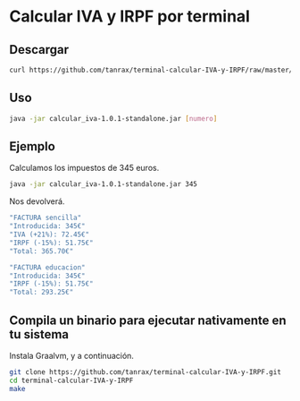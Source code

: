 # Calcular IVA y IRPF por terminal

## Descargar

``` sh
curl https://github.com/tanrax/terminal-calcular-IVA-y-IRPF/raw/master/dist/calcular_iva-1.0.1-standalone.jar --output calcular_iva-1.0.1-standalone.jar
```

## Uso

``` sh
java -jar calcular_iva-1.0.1-standalone.jar [numero]
```

## Ejemplo

Calculamos los impuestos de 345 euros.

``` sh
java -jar calcular_iva-1.0.1-standalone.jar 345
```

Nos devolverá.

``` sh
"FACTURA sencilla"
"Introducida: 345€"
"IVA (+21%): 72.45€"
"IRPF (-15%): 51.75€"
"Total: 365.70€"

"FACTURA educacion"
"Introducida: 345€"
"IRPF (-15%): 51.75€"
"Total: 293.25€"
```

## Compila un binario para ejecutar nativamente en tu sistema

Instala Graalvm, y a continuación.

``` sh
git clone https://github.com/tanrax/terminal-calcular-IVA-y-IRPF.git
cd terminal-calcular-IVA-y-IRPF
make
```
